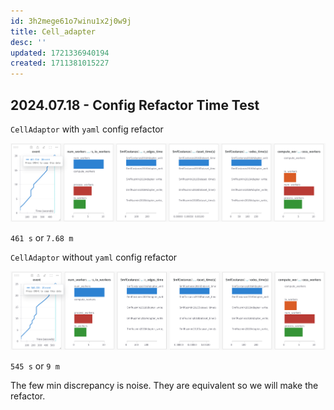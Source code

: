 ```yaml
---
id: 3h2mege61o7winu1x2j0w9j
title: Cell_adapter
desc: ''
updated: 1721336940194
created: 1711381015227
---
```


## 2024.07.18 - Config Refactor Time Test

`CellAdaptor` with `yaml` config refactor

![](./assets/images/torchcell.adapters.cell_adapter.md.cell-adaptor-with-yaml-config-refactor.png)

`461 s` or `7.68 m`

`CellAdaptor` without `yaml` config refactor

![](./assets/images/torchcell.adapters.cell_adapter.md.cell-adaptor-without-yaml-config-refactor.png)

`545 s` or `9 m`

The few min discrepancy is noise. They are equivalent so we will make the refactor.

